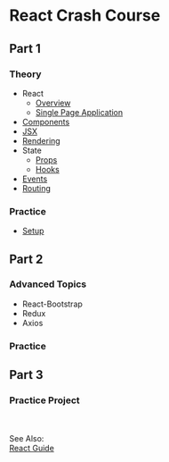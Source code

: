 # React Crash Course

## Part 1
### Theory
 - React
   - [Overview](https://gitlab.com/revature_training/react-team/-/blob/master/modules/01-intro-to-react/react-overview.md)
   - [Single Page Application](https://gitlab.com/revature_training/react-team/-/blob/master/modules/01-intro-to-react/single-page-application.md)
 - [Components](https://gitlab.com/revature_training/react-team/-/blob/master/modules/02-react-fundamentals/components.md)
 - [JSX](https://gitlab.com/revature_training/react-team/-/blob/master/modules/02-react-fundamentals/jsx.md)
 - [Rendering](https://gitlab.com/revature_training/react-team/-/blob/master/modules/02-react-fundamentals/rendering.md)
 - State
   - [Props](https://gitlab.com/revature_training/react-team/-/blob/master/modules/02-react-fundamentals/props-and-state.md)
   - [Hooks](https://reactjs.org/docs/hooks-state.html)
 - [Events](https://gitlab.com/revature_training/react-team/-/blob/master/modules/02-react-fundamentals/events.md)
 - [Routing](https://gitlab.com/revature_training/react-team/-/blob/master/modules/02-react-fundamentals/routing.md)

### Practice
 - [Setup](https://github.com/LiquidPlummer/ReactCrashCourseLessonPlan/blob/main/setup.md)


## Part 2
### Advanced Topics
 - React-Bootstrap
 - Redux
 - Axios
### Practice


## Part 3
### Practice Project


<BR><BR>See Also:  
 [React Guide](https://reactjs.org/docs/hello-world.html)

